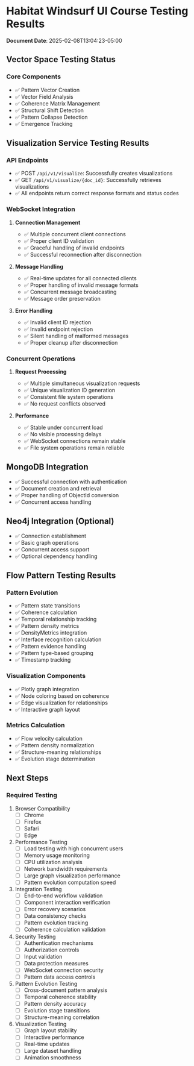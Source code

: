 # Habitat Windsurf UI Course Testing Results

**Document Date**: 2025-02-08T13:04:23-05:00

## Vector Space Testing Status

### Core Components
- ✅ Pattern Vector Creation
- ✅ Vector Field Analysis
- ✅ Coherence Matrix Management
- ✅ Structural Shift Detection
- ✅ Pattern Collapse Detection
- ✅ Emergence Tracking

## Visualization Service Testing Results

### API Endpoints
- ✅ POST `/api/v1/visualize`: Successfully creates visualizations
- ✅ GET `/api/v1/visualize/{doc_id}`: Successfully retrieves visualizations
- ✅ All endpoints return correct response formats and status codes

### WebSocket Integration
1. **Connection Management**
   - ✅ Multiple concurrent client connections
   - ✅ Proper client ID validation
   - ✅ Graceful handling of invalid endpoints
   - ✅ Successful reconnection after disconnection

2. **Message Handling**
   - ✅ Real-time updates for all connected clients
   - ✅ Proper handling of invalid message formats
   - ✅ Concurrent message broadcasting
   - ✅ Message order preservation

3. **Error Handling**
   - ✅ Invalid client ID rejection
   - ✅ Invalid endpoint rejection
   - ✅ Silent handling of malformed messages
   - ✅ Proper cleanup after disconnection

### Concurrent Operations
1. **Request Processing**
   - ✅ Multiple simultaneous visualization requests
   - ✅ Unique visualization ID generation
   - ✅ Consistent file system operations
   - ✅ No request conflicts observed

2. **Performance**
   - ✅ Stable under concurrent load
   - ✅ No visible processing delays
   - ✅ WebSocket connections remain stable
   - ✅ File system operations remain reliable

## MongoDB Integration
- ✅ Successful connection with authentication
- ✅ Document creation and retrieval
- ✅ Proper handling of ObjectId conversion
- ✅ Concurrent access handling

## Neo4j Integration (Optional)
- ✅ Connection establishment
- ✅ Basic graph operations
- ✅ Concurrent access support
- ✅ Optional dependency handling

## Flow Pattern Testing Results

### Pattern Evolution
- ✅ Pattern state transitions
- ✅ Coherence calculation
- ✅ Temporal relationship tracking
- ✅ Pattern density metrics
- ✅ DensityMetrics integration
- ✅ Interface recognition calculation
- ✅ Pattern evidence handling
- ✅ Pattern type-based grouping
- ✅ Timestamp tracking

### Visualization Components
- ✅ Plotly graph integration
- ✅ Node coloring based on coherence
- ✅ Edge visualization for relationships
- ✅ Interactive graph layout

### Metrics Calculation
- ✅ Flow velocity calculation
- ✅ Pattern density normalization
- ✅ Structure-meaning relationships
- ✅ Evolution stage determination

## Next Steps

### Required Testing
1. Browser Compatibility
   - [ ] Chrome
   - [ ] Firefox
   - [ ] Safari
   - [ ] Edge

2. Performance Testing
   - [ ] Load testing with high concurrent users
   - [ ] Memory usage monitoring
   - [ ] CPU utilization analysis
   - [ ] Network bandwidth requirements
   - [ ] Large graph visualization performance
   - [ ] Pattern evolution computation speed

3. Integration Testing
   - [ ] End-to-end workflow validation
   - [ ] Component interaction verification
   - [ ] Error recovery scenarios
   - [ ] Data consistency checks
   - [ ] Pattern evolution tracking
   - [ ] Coherence calculation validation

4. Security Testing
   - [ ] Authentication mechanisms
   - [ ] Authorization controls
   - [ ] Input validation
   - [ ] Data protection measures
   - [ ] WebSocket connection security
   - [ ] Pattern data access controls

5. Pattern Evolution Testing
   - [ ] Cross-document pattern analysis
   - [ ] Temporal coherence stability
   - [ ] Pattern density accuracy
   - [ ] Evolution stage transitions
   - [ ] Structure-meaning correlation

6. Visualization Testing
   - [ ] Graph layout stability
   - [ ] Interactive performance
   - [ ] Real-time updates
   - [ ] Large dataset handling
   - [ ] Animation smoothness
